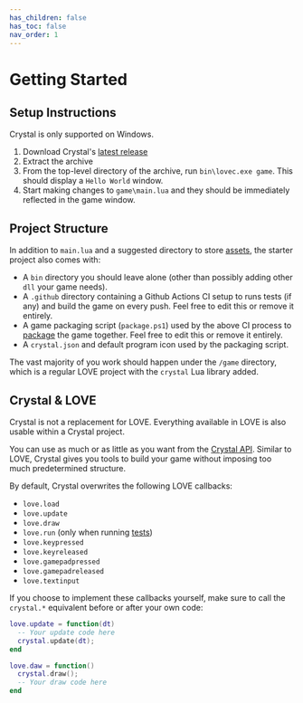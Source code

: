 ```yaml
---
has_children: false
has_toc: false
nav_order: 1
---
```


# Getting Started

## Setup Instructions

Crystal is only supported on Windows.

1. Download Crystal's [latest release](https://github.com/agersant/crystal/releases)
2. Extract the archive
3. From the top-level directory of the archive, run `bin\lovec.exe game`. This should display a `Hello World` window.
4. Start making changes to `game\main.lua` and they should be immediately reflected in the game window.

## Project Structure

In addition to `main.lua` and a suggested directory to store [assets](/crystal/api/assets), the starter project also comes with:

- A `bin` directory you should leave alone (other than possibly adding other `dll` your game needs).
- A `.github` directory containing a Github Actions CI setup to runs tests (if any) and build the game on every push. Feel free to edit this or remove it entirely.
- A game packaging script (`package.ps1`) used by the above CI process to [package](https://love2d.org/wiki/Game_Distribution) the game together. Feel free to edit this or remove it entirely.
- A `crystal.json` and default program icon used by the packaging script.

The vast majority of you work should happen under the `/game` directory, which is a regular LOVE project with the `crystal` Lua library added.

## Crystal & LOVE

Crystal is not a replacement for LOVE. Everything available in LOVE is also usable within a Crystal project.

You can use as much or as little as you want from the [Crystal API](https://agersant.github.io/crystal/). Similar to LOVE, Crystal gives you tools to build your game without imposing too much predetermined structure.

By default, Crystal overwrites the following LOVE callbacks:

- `love.load`
- `love.update`
- `love.draw`
- `love.run` (only when running [tests](/crystal/api/test))
- `love.keypressed`
- `love.keyreleased`
- `love.gamepadpressed`
- `love.gamepadreleased`
- `love.textinput`

If you choose to implement these callbacks yourself, make sure to call the `crystal.*` equivalent before or after your own code:

```lua
love.update = function(dt)
  -- Your update code here
  crystal.update(dt);
end

love.daw = function()
  crystal.draw();
  -- Your draw code here
end
```
